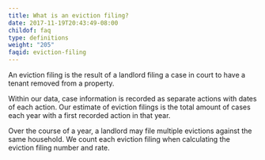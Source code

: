 ```yaml
---
title: What is an eviction filing?
date: 2017-11-19T20:43:49-08:00
childof: faq
type: definitions
weight: "205"
faqid: eviction-filing
---
```

An eviction filing is the result of a landlord filing a case in court to have a tenant removed from a property.

Within our data, case information is recorded as separate actions with dates of each action. Our estimate of eviction filings is the total amount of cases each year with a first recorded action in that year.

Over the course of a year, a landlord may file multiple evictions against the same household. We count each eviction filing when calculating the eviction filing number and rate.